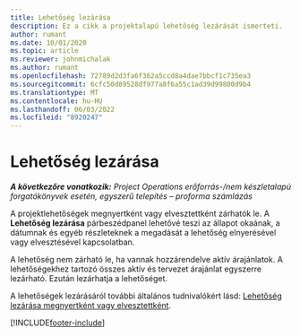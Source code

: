 ```yaml
---
title: Lehetőség lezárása
description: Ez a cikk a projektalapú lehetőség lezárását ismerteti.
author: rumant
ms.date: 10/01/2020
ms.topic: article
ms.reviewer: johnmichalak
ms.author: rumant
ms.openlocfilehash: 72789d2d3fa6f362a5ccd8a4dae7bbcf1c735ea3
ms.sourcegitcommit: 6cfc50d89528df977a8f6a55c1ad39d99800d9b4
ms.translationtype: MT
ms.contentlocale: hu-HU
ms.lasthandoff: 06/03/2022
ms.locfileid: "8920247"
---
```

# <a name="close-an-opportunity"></a>Lehetőség lezárása

_**A következőre vonatkozik:** Project Operations erőforrás-/nem készletalapú forgatókönyvek esetén, egyszerű telepítés – proforma számlázás_

A projektlehetőségek megnyertként vagy elvesztettként zárhatók le. A **Lehetőség lezárása** párbeszédpanel lehetővé teszi az állapot okaának, a dátumnak és egyéb részleteknek a megadását a lehetőség elnyerésével vagy elvesztésével kapcsolatban.

A lehetőség nem zárható le, ha vannak hozzárendelve aktív árajánlatok. A lehetőségekhez tartozó összes aktív és tervezet árajánlat egyszerre lezárható. Ezután lezárhatja a lehetőséget.

A lehetőségek lezárásáról további általános tudnivalókért lásd: [Lehetőség lezárása megnyertként vagy elvesztettként](/dynamics365/sales-enterprise/close-opportunity-won-lost-sales).


[!INCLUDE[footer-include](../includes/footer-banner.md)]